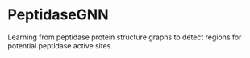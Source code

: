 # PeptidaseGNN
Learning from peptidase protein structure graphs to detect regions for potential peptidase active sites.
